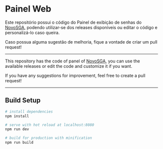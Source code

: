 # Painel Web

Este repositório possui o código do Painel de exibição de senhas do [NovoSGA](http://github.com/novosga/novosga), podendo utilizar-se dos releases disponíveis ou editar o código e personalizá-lo caso queira.

Caso possua alguma sugestão de melhoria, fique a vontade de criar um pull request!

----

This repository has the code of panel of [NovoSGA](http://github.com/novosga/novosga), you can use the available releases or edit the code and customize it if you want.

If you have any suggestions for improvement, feel free to create a pull request!

----

## Build Setup

``` bash
# install dependencies
npm install

# serve with hot reload at localhost:8080
npm run dev

# build for production with minification
npm run build
```
